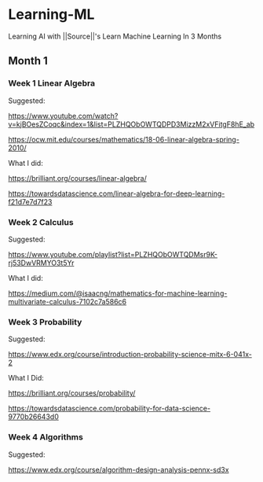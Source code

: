 # Learning-ML
Learning AI with ||Source||'s Learn Machine Learning In 3 Months

## Month 1
### Week 1 Linear Algebra
Suggested:

https://www.youtube.com/watch?v=kjBOesZCoqc&index=1&list=PLZHQObOWTQDPD3MizzM2xVFitgF8hE_ab

https://ocw.mit.edu/courses/mathematics/18-06-linear-algebra-spring-2010/

What I did:

https://brilliant.org/courses/linear-algebra/

https://towardsdatascience.com/linear-algebra-for-deep-learning-f21d7e7d7f23

### Week 2 Calculus
Suggested:

https://www.youtube.com/playlist?list=PLZHQObOWTQDMsr9K-rj53DwVRMYO3t5Yr

What I did:

https://medium.com/@isaacng/mathematics-for-machine-learning-multivariate-calculus-7102c7a586c6

### Week 3 Probability
Suggested:

https://www.edx.org/course/introduction-probability-science-mitx-6-041x-2

What I Did:

https://brilliant.org/courses/probability/

https://towardsdatascience.com/probability-for-data-science-9770b26643d0

### Week 4 Algorithms
Suggested:

https://www.edx.org/course/algorithm-design-analysis-pennx-sd3x
